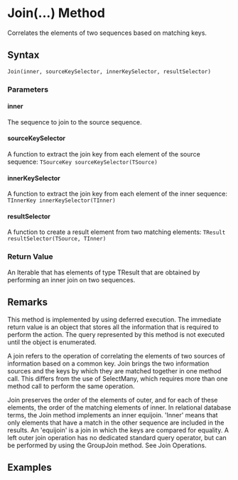 # Join(...) Method
Correlates the elements of two sequences based on matching keys. 

## Syntax
```
Join(inner, sourceKeySelector, innerKeySelector, resultSelector)
```

### Parameters

#### inner
The sequence to join to the source sequence.


#### sourceKeySelector
A function to extract the join key from each element of the source sequence: ```TSourceKey sourceKeySelector(TSource)```

#### innerKeySelector
A function to extract the join key from each element of the inner sequence: ```TInnerKey innerKeySelector(TInner)```

#### resultSelector
A function to create a result element from two matching elements: ```TResult resultSelector(TSource, TInner)```


### Return Value
An Iterable that has elements of type TResult that are obtained by performing an inner join on two sequences.


## Remarks
This method is implemented by using deferred execution. The immediate return value is an object that stores all the information that is required to perform the action. The query represented by this method is not executed until the object is enumerated.

A join refers to the operation of correlating the elements of two sources of information based on a common key. Join brings the two information sources and the keys by which they are matched together in one method call. This differs from the use of SelectMany, which requires more than one method call to perform the same operation.

Join preserves the order of the elements of outer, and for each of these elements, the order of the matching elements of inner. In relational database terms, the Join method implements an inner equijoin. 'Inner' means that only elements that have a match in the other sequence are included in the results. An 'equijoin' is a join in which the keys are compared for equality. A left outer join operation has no dedicated standard query operator, but can be performed by using the GroupJoin method. See Join Operations.

## Examples



